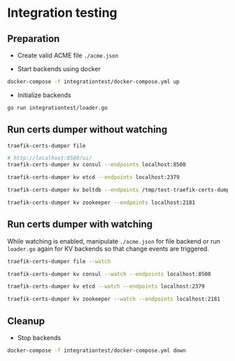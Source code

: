 # Integration testing

## Preparation

- Create valid ACME file `./acme.json`

- Start backends using docker

```bash
docker-compose -f integrationtest/docker-compose.yml up
```

- Initialize backends

```bash
go run integrationtest/loader.go
```

## Run certs dumper without watching

```bash
traefik-certs-dumper file

# http://localhost:8500/ui/
traefik-certs-dumper kv consul --endpoints localhost:8500

traefik-certs-dumper kv etcd --endpoints localhost:2379

traefik-certs-dumper kv boltdb --endpoints /tmp/test-traefik-certs-dumper.db

traefik-certs-dumper kv zookeeper --endpoints localhost:2181
```

## Run certs dumper with watching

While watching is enabled, manipulate `./acme.json` for file backend or run `loader.go` again for KV backends so that change events are triggered.

```bash
traefik-certs-dumper file --watch

traefik-certs-dumper kv consul --watch --endpoints localhost:8500

traefik-certs-dumper kv etcd --watch --endpoints localhost:2379

traefik-certs-dumper kv zookeeper --watch --endpoints localhost:2181
```

## Cleanup

- Stop backends

```bash
docker-compose -f integrationtest/docker-compose.yml down
```
